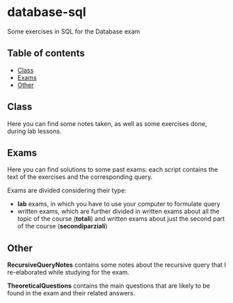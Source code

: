 # database-sql
Some exercises in SQL for the Database exam

## Table of contents
* [Class](#Class)
* [Exams](#Exams)
* [Other](#Other)

## Class 

Here you can find some notes taken, as well as some exercises done, during lab lessons. 

## Exams

Here you can find solutions to some past exams: each script contains the text of the exercises and the corresponding query. 

Exams are divided considering their type:
* **lab** exams, in which you have to use your computer to formulate query
* written exams, which are further divided in written exams about all the topic of the course (**totali**) and written exams about just the second part of the course (**secondiparziali**)

## Other

**RecursiveQueryNotes** contains some notes about the recursive query that I re-elaborated while studying for the exam.

**TheoreticalQuestions** contains the main questions that are likely to be found in the exam and their related answers. 
